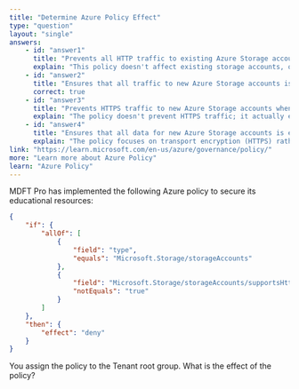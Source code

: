 ```yaml
---
title: "Determine Azure Policy Effect"
type: "question"
layout: "single"
answers:
    - id: "answer1"
      title: "Prevents all HTTP traffic to existing Azure Storage accounts"
      explain: "This policy doesn't affect existing storage accounts, only new ones at creation time."
    - id: "answer2"
      title: "Ensures that all traffic to new Azure Storage accounts is encrypted"
      correct: true
    - id: "answer3"
      title: "Prevents HTTPS traffic to new Azure Storage accounts when the accounts are accessed over the Internet"
      explain: "The policy doesn't prevent HTTPS traffic; it actually enforces HTTPS traffic by denying the creation of storage accounts that don't have the 'supportsHttpsTrafficOnly' property set to true."
    - id: "answer4"
      title: "Ensures that all data for new Azure Storage accounts is encrypted at rest"
      explain: "The policy focuses on transport encryption (HTTPS) rather than encryption at rest."
link: "https://learn.microsoft.com/en-us/azure/governance/policy/"
more: "Learn more about Azure Policy"
learn: "Azure Policy"
---
```


MDFT Pro has implemented the following Azure policy to secure its educational resources:

```json
{
    "if": {
        "allOf": [
            {
                "field": "type",
                "equals": "Microsoft.Storage/storageAccounts"
            },
            {
                "field": "Microsoft.Storage/storageAccounts/supportsHttpsTrafficOnly",
                "notEquals": "true"
            }
        ]
    },
    "then": {
        "effect": "deny"
    }
}
```

You assign the policy to the Tenant root group. What is the effect of the policy?
